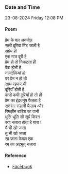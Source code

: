 ### Date and Time

23-08-2024 Friday 12:08 PM

#### Poem

प्रेम के पल अनमोल <br />
सारी दूरियां मिट जाती है <br />
अप्रेम ही <br />
एक मात्र दूरी हे <br />
प्रेम हो तो निकटता ही <br />
पैदा होती है <br />
नज़दीकियां हो <br />
पर प्रेम न हो तो <br />
साथ रहकर भी <br />
दूरियाँ होती है <br />
कभी कभी दूरियाँ हो तो ही <br />
प्रेम का इंद्रधनुष फैलता है <br />
सतरंगा रूहानी फैलाव और <br />
रिमझीम बारिश का पानी <br />
धूलि धूलि सी सूर्य किरन <br />
क्या नज़ारा होता है यारा ! <br />
मै भी खो जाता <br />
तू भी खो जाता <br />
रह जाता केवल एक <br />
रब का अदभुत् नज़ारा

#### Reference

* [Facebook](https://www.facebook.com/share/v/wK1NpmLFssVVeaJY/?mibextid=FQVVTg)
